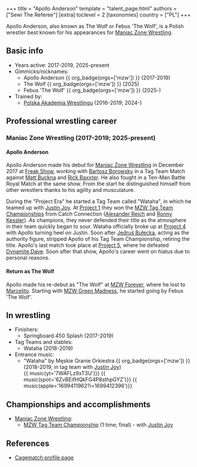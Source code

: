 +++
title = "Apollo Anderson"
template = "talent_page.html"
authors = ["Sewi The Referee"]
[extra]
toclevel = 2
[taxonomies]
country = ["PL"]
+++

Apollo Anderson, also known as The Wolf or Febus 'The Wolf', is a Polish wrestler best known for his appearances for [Maniac Zone Wrestling](@/o/mzw.md).

## Basic info

* Years active: 2017-2019, 2025-present
* Gimmicks/nicknames:
  - Apollo Anderson {{ org_badge(orgs=['mzw']) }} (2017-2019)
  - The Wolf {{ org_badge(orgs=['mzw']) }} (2025)
  - Febus 'The Wolf' {{ org_badge(orgs=['mzw']) }} (2025-)
* Trained by:
  - [Polska Akademia Wrestlingu](@/o/paw.md) (2016-2019; 2024-)

## Professional wrestling career

### Maniac Zone Wrestling (2017-2019; 2025-present)

#### Apollo Anderson

Apollo Anderson made his debut for [Maniac Zone Wrestling](@/o/mzw.md) in December 2017 at [Freak Show](@/e/mzw/2017-12-02-mzw-freak-show.md), working with [Bartosz Borowsky](@/w/boro.md) in a Tag Team Match against [Matt Buckna](@/w/matt-buckna.md) and [Rick Baxxter](@/w/rick-baxxter.md). He also fought in a Ten-Man Battle Royal Match at the same show. From the start he distinguished himself from other wrestlers thanks to his agility and musculature.

During the "Project Era" he started a Tag Team called "Wataha", in which he teamed up with [Justin Joy](@/w/justin-joy.md). At [Project 1](@/e/mzw/2018-10-13-mzw-project-1-new-beginning.md) they won the [MZW Tag Team Championships](@/c/mzw-tag-team-championship.md) from Catch Connection ([Alexander Reich](@/w/alex-ace.md) and [Ronny Kessler](@/w/ronny-kessler.md)). As champions, they never defended their title as the atmosphere in their team quickly began to sour.
Wataha officially broke up at [Project 4](@/e/mzw/2019-03-23-mzw-project-4-open-your-eyes.md) with Apollo turning heel on Justin. Soon after [Jędruś Bułecka](@/w/jedrus-bulecka.md), acting as the authority figure, stripped Apollo of his Tag Team Championship, retiring the title. Apollo's last match took place at [Project 5](@/e/mzw/2019-06-01-mzw-project-5-hero.md), where he defeated [Dynamite Dave](@/w/dynamite-dave.md). Soon after that show, Apollo's career went on hiatus due to personal reasons.

#### Return as The Wolf

Apollo made his re-debut as "The Wolf" at [MZW Forever](@/e/mzw/2025-03-29-mzw-forever.md), where he lost to [Marcelito](@/w/marcelito.md). Starting with [MZW Green Madness](@/e/mzw/2025-06-28-mzw-green-madness.md), he started going by Febus 'The Wolf'.

## In wrestling

* Finishers:
  - Springboard 450 Splash (2017-2019)
* Tag Teams and stables:
  - Wataha (2018-2019)
* Entrance music:
  - "Wataha" by Męskie Granie Orkiestra
    {{ org_badge(orgs=['mzw']) }} (2018-2019, in tag team with [Justin Joy](@/w/justin-joy.md)) <br>
    {{ music(yt='7WAFLz9xT3U')}}
    {{ music(spot='6ZvBEifHQkFG4P8sthpGYZ')}}
    {{ music(apple='1699411962?i=1699412396')}}

## Championships and accomplishments

* [Maniac Zone Wrestling](@/o/mzw.md):
  - [MZW Tag Team Championship](@/c/mzw-tag-team-championship.md) (1 time; final) - with [Justin Joy](@/w/justin-joy.md)

## References

* [Cagematch profile page](https://www.cagematch.net/?id=2&nr=24667)
